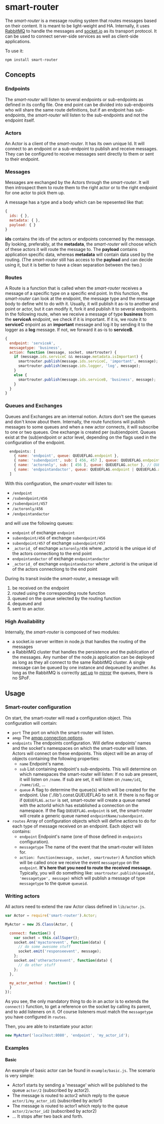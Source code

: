 smart-router
============

The *smart-router* is a message routing system that routes messages based on their content. 
It is meant to be light-weight and HA. Internally, it uses [RabbitMQ](http://www.rabbitmq.com/)
to handle the messages and [socket.io](http://socket.io/) as its transport protocol. It can be 
used to connect server-side services as well as client-side applications.

To use it:
```
npm install smart-router
```

Concepts
--------
### Endpoints
The *smart-router* will listen to several endpoints or sub-endpoints as defined in its config file. One end point can be 
divided into sub-endpoints who will share the same route definitions, but if an endpoint has sub-endpoints, the *smart-router*
will listen to the sub-endpoints and not the endpoint itself. 

### Actors 
An Actor is a client of the *smart-router*. It has its own unique Id. It will connect to an endpoint or a sub-endpoint
to publish and receive messages. They can be configured to receive messages sent directly to them or sent to their 
endpoint.

### Messages
Messages are exchanged by the Actors through the *smart-router*. It will then introspect them to route them to the 
right actor or to the right endpoint for one actor to pick them up.

A message has a type and a body which can be repesented like that:
```javascript
{ 
  ids: { },
  metadata: { },
  payload: { }
}
```
**ids** contains the ids of the actors or endpoints concerned by the message. By looking, preferably, at the **metadata**,
the *smart-router* will choose which of these actors it will route the message to. The **payload** contains application 
specific data, whereas **metadata** will contain data used by the routing. (The *smart-router* still has access to the 
**payload** and can decide using it, but it is better to have a clean separation between the two.)

### Routes
A Route is a function that is called when the *smart-router* receives a message of a specific type on a specific end point.
In this function, the *smart-router* can look at the endpoint, the message type and the message body to define wht to do 
with it. Usually, it will publish it as-is to another and point or actor, but it can modify it, fork it and publish it to 
several endpoints.
In the following route, when we receive a message of type **business** from the **serviceA** endpoint, we check if it is
important. If it is, we route it to **serviceC** enpoint as an **important** message and log it by sending it to the logger
as a **log** message. If not, we forward it as-is to **serviceB**.
```javascript
{ 
  endpoint: 'serviceA', 
  messagetype: 'business',
  action: function (message, socket, smartrouter) {  
    if (message.ids.serviceC && message.metadata.isImportant) {
      smartrouter.publish(message.ids.serviceC, 'important', message);
      smartrouter.publish(message.ids.logger, 'log', message);
    } 
    else {
      smartrouter.publish(message.ids.serviceB, 'business', message); 
    }
  }
}
``` 

### Queues and Exchanges
Queues and Exchanges are an internal notion. Actors don't see the queues and don't know about them. Internally, the route 
functions will
publish messages to some queues and when a new actor connects, it will subscribe to one or two queues. 
One exchange is created per (sub)endpoint. Queues exist at the 
(sub)endpoint or actor level, depending on the flags used in the configuration of the endpoint.
```javascript
  endpoints: [ 
    { name: 'endpoint', queue: QUEUEFLAG.endpoint },
    { name: 'subendpoint', sub: [ 456, 457 ], queue: QUEUEFLAG.endpoint },
    { name: 'actoronly', sub: [ 456 ], queue: QUEUEFLAG.actor }, // QUEUEFLAG.actor is the default value
    { name: 'endpointandactor', queue: QUEUEFLAG.endpoint | QUEUEFLAG.actor }
  ]
```
With this configuration, the *smart-router* will listen to:
* `/endpoint`
* `/subendpoint/456`
* `/subendpoint/457`
* `/actoronly/456`
* `/endpointandactor`

and will use the following queues:
* `endpoint` of exchange `endpoint`
* `subendpoint/456` of exchange `subendpoint/456`
* `subendpoint/457` of exchange `subendpoint/457`
* `_actorid_` of exchange `actoronly/456` where _actorid is the unique id of the actors connectiong to the end point
* `endpointandactor` of exchange `endpointandactor`
* `_actorid_` of exchange `endpointandactor` where _actorid is the unique id of the actors connectiong to the end point

During its transit inside the *smart-router*, a message will:
1. be received on the endpoint
2. routed using the corresponding route function 
3. queued on the queue selected by the routing function
4. dequeued and
5. sent to an actor.

### High Availability
Internally, the *smart-router* is composed of two modules:
* a socket.io server written in node.js that handles the routing of the messages
* a RabbitMQ cluster that handles the persistence and the publication of the messages.
Any number of the node.js application can be deployed as long as they all connect to the same RabbitMQ cluster. A single message 
can be queued by one instance and dequeued by another. As long as the RabbitMQ is correctly [set up](http://www.rabbitmq.com/clustering.html)
to [mirror](http://www.rabbitmq.com/ha.html) the queues,
there is no SPoF.

Usage
-----

### Smart-router configuration

On start, the smart-router will read a configuration object.
This configuration will contain:

- `port` The port on which the smart-router will listen.
- `amqp` The [amqp connection options](https://github.com/postwait/node-amqp#connection-options-and-url).
- `endpoints` The endpoints configuration. Will define endpoints' names and the socket's namespaces
    on which the smart-router will listen. Actors will connect on these endpoints.
    This object will be an array of objects containing the following properties:
    - `name` Endpoint's name.
    - `sub` List containing endpoint's sub-endpoints. This will determine on which namespaces the smart-router will listen: If
        no sub are present, it will listen on `/name`. If sub are set, it will listen on `/name/id1`, `/name/id2`, ...
    - `queue` A flag to determine the queue(s) which will be created for the endpoint. Use ('./lib').const.QUEUEFLAG
        to set it. If there is no flag or if `QUEUEFLAG.actor` is set, smart-router will create a queue named
        with the actorId which has established a connection on the namespace.
        If the flag `QUEUEFLAG.endpoint` is set, the smart-router will create a generic queue named `endpointName/subendpoint`.
- `routes` Array of configuration objects which will define actions to do for each type of message received on an endpoint.
    Each object will contains:
    - `endpoint` Endpoint's name (one of those defined in `endpoints` configuration).
    - `messagetype` The name of the event that the smart-router will listen for.
    - `action: function(message, socket, smartrouter)` A function which will be called once we receive the event
        `messagetype` on the `endpoint`. **It's here that you need to route the received message.** Typically,
        you will do something like: `smartrouter.publish(queueId, 'messagetype', message)` which will publish a
        message of type `messagetype` to the queue `queueid`.

### Writing actors

All actors need to extend the raw Actor class defined in `lib/actor.js`.

```javascript
var Actor = require('smart-router').Actor;

MyActor = new JS.Class(Actor, {

  connect: function() {
    var socket = this.callSuper();
    socket.on('myactorevent', function(data) {
      // do some awesome stuff
      socket.emit('responseevent', message);
    };
    socket.on('otheractorevent', function(data) {
      // do other stuff
    };
  },

  my_actor_method : function() {
  }
});
```

As you see, the only mandatory thing to do in an actor is to extends the `connect()`
function, to get a reference on the socket by calling its parent, and to add listeners on it.
Of course listeners must match the `messagetype` you have configured in `routes`.

Then, you are able to instantiate your actor:

```javascript
new MyActor('localhost:8080', 'endpoint', 'my_actor_id');
```


### Examples

#### Basic
An example of basic actor can be found in `example/basic.js`.
The scenario is very simple:

- Actor1 starts by sending a 'message' which will be published to the queue `actor/2` (subscribed by actor2).
- The message is routed to actor2 which reply to the queue `actor/1/my_actor_id1` (subscribed by actor1)
- The message is routed to actor1 which reply to the queue `actor/2/actor_id2` (subscribed by actor2)
- ...
It stops after two back and forth.